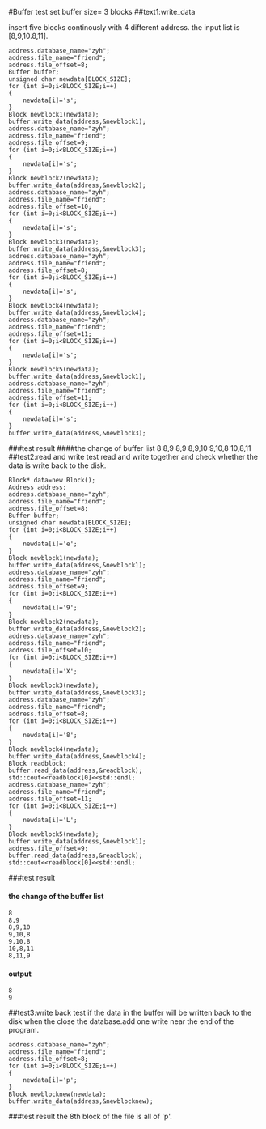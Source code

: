 #Buffer test
set buffer size= 3 blocks
##text1:write_data

insert five blocks continously with 4 different address.
the input list is [8,9,10.8,11].

	address.database_name="zyh";
    address.file_name="friend";
    address.file_offset=8;
    Buffer buffer;
    unsigned char newdata[BLOCK_SIZE];
    for (int i=0;i<BLOCK_SIZE;i++)
    {
        newdata[i]='s';
    }
    Block newblock1(newdata);
    buffer.write_data(address,&newblock1);
    address.database_name="zyh";
    address.file_name="friend";
    address.file_offset=9;
    for (int i=0;i<BLOCK_SIZE;i++)
    {
        newdata[i]='s';
    }
    Block newblock2(newdata);
    buffer.write_data(address,&newblock2);
    address.database_name="zyh";
    address.file_name="friend";
    address.file_offset=10;
    for (int i=0;i<BLOCK_SIZE;i++)
    {
        newdata[i]='s';
    }
    Block newblock3(newdata);
    buffer.write_data(address,&newblock3);
    address.database_name="zyh";
    address.file_name="friend";
    address.file_offset=8;
    for (int i=0;i<BLOCK_SIZE;i++)
    {
        newdata[i]='s';
    }
    Block newblock4(newdata);
    buffer.write_data(address,&newblock4);
    address.database_name="zyh";
    address.file_name="friend";
    address.file_offset=11;
    for (int i=0;i<BLOCK_SIZE;i++)
    {
        newdata[i]='s';
    }
    Block newblock5(newdata);
    buffer.write_data(address,&newblock1);
    address.database_name="zyh";
    address.file_name="friend";
    address.file_offset=11;
    for (int i=0;i<BLOCK_SIZE;i++)
    {
        newdata[i]='s';
    }
    buffer.write_data(address,&newblock3);
###test result
####the change of buffer list
	8
	8,9
	8,9
	8,9,10
	9,10,8
	10,8,11
##test2:read and write
test read and write together and check whether the data is write back to the disk.

	Block* data=new Block();
    Address address;
    address.database_name="zyh";
    address.file_name="friend";
    address.file_offset=8;
    Buffer buffer;
    unsigned char newdata[BLOCK_SIZE];
    for (int i=0;i<BLOCK_SIZE;i++)
    {
        newdata[i]='e';
    }
    Block newblock1(newdata);
    buffer.write_data(address,&newblock1);
    address.database_name="zyh";
    address.file_name="friend";
    address.file_offset=9;
    for (int i=0;i<BLOCK_SIZE;i++)
    {
        newdata[i]='9';
    }
    Block newblock2(newdata);
    buffer.write_data(address,&newblock2);
    address.database_name="zyh";
    address.file_name="friend";
    address.file_offset=10;
    for (int i=0;i<BLOCK_SIZE;i++)
    {
        newdata[i]='X';
    }
    Block newblock3(newdata);
    buffer.write_data(address,&newblock3);
    address.database_name="zyh";
    address.file_name="friend";
    address.file_offset=8;
    for (int i=0;i<BLOCK_SIZE;i++)
    {
        newdata[i]='8';
    }
    Block newblock4(newdata);
    buffer.write_data(address,&newblock4);
    Block readblock;
    buffer.read_data(address,&readblock);
    std::cout<<readblock[0]<<std::endl;
    address.database_name="zyh";
    address.file_name="friend";
    address.file_offset=11;
    for (int i=0;i<BLOCK_SIZE;i++)
    {
        newdata[i]='L';
    }
    Block newblock5(newdata);
    buffer.write_data(address,&newblock1);
    address.file_offset=9;
    buffer.read_data(address,&readblock);
    std::cout<<readblock[0]<<std::endl;

###test result
#### the change of the buffer list
	8
	8,9
	8,9,10
	9,10,8
	9,10,8
	10,8,11
	8,11,9
	
#### output
	8
	9
	
##test3:write back
test if the data in the buffer will be written back to the disk when the close the database.add one write near the end of the program.
	    
	address.database_name="zyh";
    address.file_name="friend";
    address.file_offset=8;
    for (int i=0;i<BLOCK_SIZE;i++)
    {
        newdata[i]='p';
    }
    Block newblocknew(newdata);
    buffer.write_data(address,&newblocknew);
 
###test result
the 8th block of the file is all of 'p'.
 
